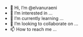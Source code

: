 - 👋 Hi, I’m @elvanuraeni
- 👀 I’m interested in ...
- 🌱 I’m currently learning ...
- 💞️ I’m looking to collaborate on ...
- 📫 How to reach me ...

<!---
elvanuraeni/elvanuraeni is a ✨ special ✨ repository because its `README.md` (this file) appears on your GitHub profile.
You can click the Preview link to take a look at your changes.
--->
